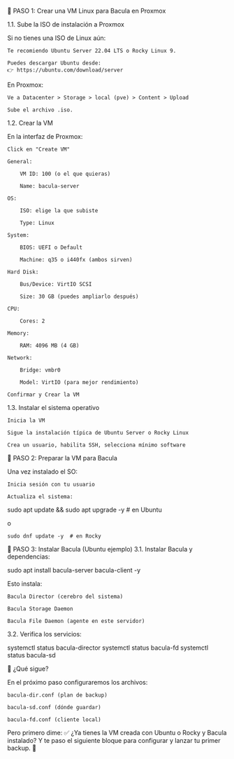 🔹 PASO 1: Crear una VM Linux para Bacula en Proxmox

1.1. Sube la ISO de instalación a Proxmox

Si no tienes una ISO de Linux aún:

    Te recomiendo Ubuntu Server 22.04 LTS o Rocky Linux 9.

    Puedes descargar Ubuntu desde:
    👉 https://ubuntu.com/download/server

En Proxmox:

    Ve a Datacenter > Storage > local (pve) > Content > Upload

    Sube el archivo .iso.

1.2. Crear la VM

En la interfaz de Proxmox:

    Click en "Create VM"

    General:

        VM ID: 100 (o el que quieras)

        Name: bacula-server

    OS:

        ISO: elige la que subiste

        Type: Linux

    System:

        BIOS: UEFI o Default

        Machine: q35 o i440fx (ambos sirven)

    Hard Disk:

        Bus/Device: VirtIO SCSI

        Size: 30 GB (puedes ampliarlo después)

    CPU:

        Cores: 2

    Memory:

        RAM: 4096 MB (4 GB)

    Network:

        Bridge: vmbr0

        Model: VirtIO (para mejor rendimiento)

    Confirmar y Crear la VM

1.3. Instalar el sistema operativo

    Inicia la VM

    Sigue la instalación típica de Ubuntu Server o Rocky Linux

    Crea un usuario, habilita SSH, selecciona mínimo software

🔹 PASO 2: Preparar la VM para Bacula

Una vez instalado el SO:

    Inicia sesión con tu usuario

    Actualiza el sistema:

sudo apt update && sudo apt upgrade -y  # en Ubuntu

o

    sudo dnf update -y  # en Rocky

🔹 PASO 3: Instalar Bacula (Ubuntu ejemplo)
3.1. Instalar Bacula y dependencias:

sudo apt install bacula-server bacula-client -y

Esto instala:

    Bacula Director (cerebro del sistema)

    Bacula Storage Daemon

    Bacula File Daemon (agente en este servidor)

3.2. Verifica los servicios:

systemctl status bacula-director
systemctl status bacula-fd
systemctl status bacula-sd

🔹 ¿Qué sigue?

En el próximo paso configuraremos los archivos:

    bacula-dir.conf (plan de backup)

    bacula-sd.conf (dónde guardar)

    bacula-fd.conf (cliente local)

Pero primero dime: ✅ ¿Ya tienes la VM creada con Ubuntu o Rocky y Bacula instalado? Y te paso el siguiente bloque para configurar y lanzar tu primer backup. 🚀
